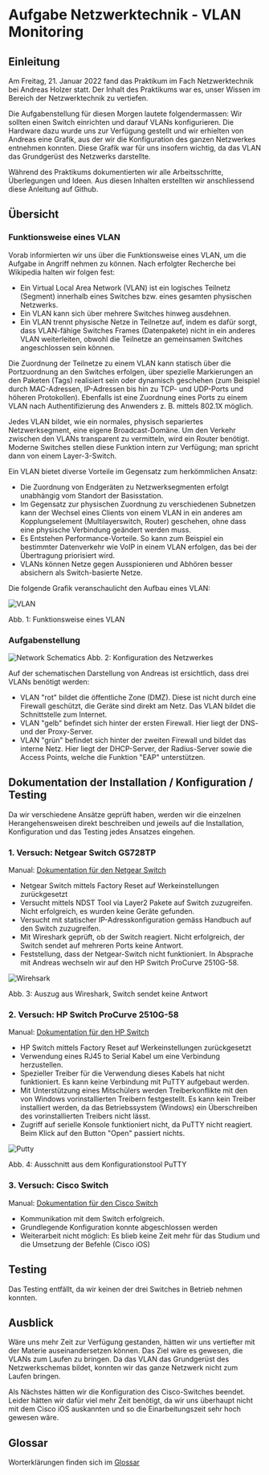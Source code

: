 # Aufgabe Netzwerktechnik - VLAN Monitoring 

## Einleitung

Am Freitag, 21. Januar 2022 fand das Praktikum im Fach Netzwerktechnik bei Andreas Holzer statt. Der Inhalt des Praktikums war es, unser Wissen im Bereich der Netzwerktechnik zu vertiefen.

Die Aufgabenstellung für diesen Morgen lautete folgendermassen: Wir sollten einen Switch einrichten und darauf VLANs konfigurieren. Die Hardware dazu wurde uns zur Verfügung gestellt und wir erhielten von Andreas eine Grafik, aus der wir die Konfiguration des ganzen Netzwerkes entnehmen konnten. Diese Grafik war für uns insofern wichtig, da das VLAN das Grundgerüst des Netzwerks darstellte.

Während des Praktikums dokumentierten wir alle Arbeitsschritte, Überlegungen und Ideen. Aus diesen Inhalten erstellten wir anschliessend diese Anleitung auf Github.


## Übersicht

### Funktionsweise eines VLAN
Vorab informierten wir uns über die Funktionsweise eines VLAN, um die Aufgabe in Angriff nehmen zu können. Nach erfolgter Recherche bei Wikipedia halten wir folgen fest:

- Ein Virtual Local Area Network (VLAN) ist ein logisches Teilnetz (Segment) innerhalb eines Switches bzw. eines gesamten physischen Netzwerks. 
- Ein VLAN kann sich über mehrere Switches hinweg ausdehnen. 
- Ein VLAN trennt physische Netze in Teilnetze auf, indem es dafür sorgt, dass VLAN-fähige Switches Frames (Datenpakete) nicht in ein anderes VLAN weiterleiten, obwohl die Teilnetze an gemeinsamen Switches angeschlossen sein können.

Die Zuordnung der Teilnetze zu einem VLAN kann statisch über die Portzuordnung an den Switches erfolgen, über spezielle Markierungen an den Paketen (Tags) realisiert sein oder dynamisch geschehen (zum Beispiel durch MAC-Adressen, IP-Adressen bis hin zu TCP- und UDP-Ports und höheren Protokollen). Ebenfalls ist eine Zuordnung eines Ports zu einem VLAN nach Authentifizierung des Anwenders z. B. mittels 802.1X möglich.

Jedes VLAN bildet, wie ein normales, physisch separiertes Netzwerksegment, eine eigene Broadcast-Domäne. Um den Verkehr zwischen den VLANs transparent zu vermitteln, wird ein Router benötigt. Moderne Switches stellen diese Funktion intern zur Verfügung; man spricht dann von einem Layer-3-Switch.


Ein VLAN bietet diverse Vorteile im Gegensatz zum herkömmlichen Ansatz:

- Die Zuordnung von Endgeräten zu Netzwerksegmenten erfolgt unabhängig vom Standort der Basisstation.
- Im Gegensatz zur physischen Zuordnung zu verschiedenen Subnetzen kann der Wechsel eines Clients von einem VLAN in ein anderes am Kopplungselement (Multilayerswitch, Router) geschehen, ohne dass eine physische Verbindung geändert werden muss.
- Es Entstehen Performance-Vorteile. So kann zum Beispiel ein bestimmter Datenverkehr wie VoIP in einem VLAN erfolgen, das bei der Übertragung priorisiert wird.
- VLANs können Netze gegen Ausspionieren und Abhören besser absichern als Switch-basierte Netze. 


Die folgende Grafik veranschaulicht den Aufbau eines VLAN:

![VLAN](./doc/assets/vlan.gif)

Abb. 1: Funktionsweise eines VLAN

### Aufgabenstellung


![Network Schematics](./doc/Network_Schematics.png)
Abb. 2: Konfiguration des Netzwerkes

Auf der schematischen Darstellung von Andreas ist ersichtlich, dass drei VLANs benötigt werden:

- VLAN "rot" bildet die öffentliche Zone (DMZ). Diese ist nicht durch eine Firewall geschützt, die Geräte sind direkt am Netz. Das VLAN bildet die Schnittstelle zum Internet.
- VLAN "gelb" befindet sich hinter der ersten Firewall. Hier liegt der DNS- und der Proxy-Server.
- VLAN "grün" befindet sich hinter der zweiten Firewall und bildet das interne Netz. Hier liegt der DHCP-Server, der Radius-Server sowie die Access Points, welche die Funktion "EAP" unterstützen. 


## Dokumentation der Installation / Konfiguration / Testing

Da wir verschiedene Ansätze geprüft haben, werden wir die einzelnen Herangehensweisen direkt beschreiben und jeweils auf die Installation, Konfiguration und das Testing jedes Ansatzes eingehen.

### 1. Versuch: Netgear Switch GS728TP
Manual: [Dokumentation für den Netgear Switch](./doc/Manual_Netgear_Switch.pdf)

- Netgear Switch mittels Factory Reset auf Werkeinstellungen zurückgesetzt
- Versucht mittels NDST Tool via Layer2 Pakete auf Switch zuzugreifen. Nicht erfolgreich, es wurden keine Geräte gefunden.
- Versucht mit statischer IP-Adresskonfiguration gemäss Handbuch auf den Switch zuzugreifen.
- Mit Wireshark geprüft, ob der Switch reagiert. Nicht erfolgreich, der Switch sendet auf mehreren Ports keine Antwort.
- Feststellung, dass der Netgear-Switch nicht funktioniert. In Absprache mit Andreas wechseln wir auf den HP Switch ProCurve 2510G-58.

![Wirehsark](./doc/assets/wireshark.png)

Abb. 3: Auszug aus Wireshark, Switch sendet keine Antwort

### 2. Versuch: HP Switch ProCurve 2510G-58
Manual: [Dokumentation für den HP Switch](./doc/Manual_HP_Switch.pdf)

- HP Switch mittels Factory Reset auf Werkeinstellungen zurückgesetzt
- Verwendung eines RJ45 to Serial Kabel um eine Verbindung herzustellen.
- Spezieller Treiber für die Verwendung dieses Kabels hat nicht funktioniert. Es kann keine Verbindung mit PuTTY aufgebaut werden.
- Mit Unterstützung eines Mitschülers werden Treiberkonflikte mit den von Windows vorinstallierten Treibern festgestellt. Es kann kein Treiber installiert werden, da das Betriebssystem (Windows) ein Überschreiben des vorinstallierten Treibers nicht lässt.
- Zugriff auf serielle Konsole funktioniert nicht, da PuTTY nicht reagiert. Beim Klick auf den Button "Open" passiert nichts.

![Putty](./doc/assets/putty.png)

Abb. 4: Ausschnitt aus dem Konfigurationstool PuTTY


### 3. Versuch: Cisco Switch
Manual: [Dokumentation für den Cisco Switch](./doc/Manual_Cisco_Switch.pdf)

- Kommunikation mit dem Switch erfolgreich.
- Grundlegende Konfiguration konnte abgeschlossen werden
- Weiterarbeit nicht möglich: Es blieb keine Zeit mehr für das Studium und die Umsetzung der Befehle (Cisco iOS)


## Testing
Das Testing entfällt, da wir keinen der drei Switches in Betrieb nehmen konnten.

## Ausblick
Wäre uns mehr Zeit zur Verfügung gestanden, hätten wir uns vertiefter mit der Materie auseinandersetzen können. Das Ziel wäre es gewesen, die VLANs zum Laufen zu bringen. Da das VLAN das Grundgerüst des Netzwerkschemas bildet, konnten wir das ganze Netzwerk nicht zum Laufen bringen.

Als Nächstes hätten wir die Konfiguration des Cisco-Switches beendet. Leider hätten wir dafür viel mehr Zeit benötigt, da wir uns überhaupt nicht mit dem Cisco iOS auskannten und so die Einarbeitungszeit sehr hoch gewesen wäre.

## Glossar
Worterklärungen finden sich im [Glossar](./doc/glossar.md)
